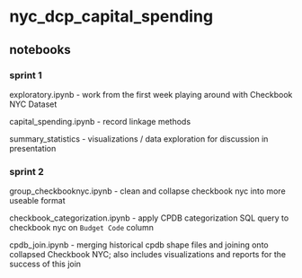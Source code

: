 # nyc_dcp_capital_spending

## notebooks

### sprint 1
exploratory.ipynb - work from the first week playing around with Checkbook NYC Dataset

capital_spending.ipynb - record linkage methods

summary_statistics - visualizations / data exploration for discussion in presentation

### sprint 2

group_checkbooknyc.ipynb - clean and collapse checkbook nyc into more useable format

checkbook_categorization.ipynb - apply CPDB categorization SQL query to checkbook nyc on `Budget Code` column

cpdb_join.ipynb - merging historical cpdb shape files and joining onto collapsed Checkbook NYC; also includes visualizations and reports for the success of this join
